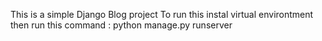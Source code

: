 This is a simple Django Blog project
To run this instal virtual environtment then 
run this command : python manage.py runserver
